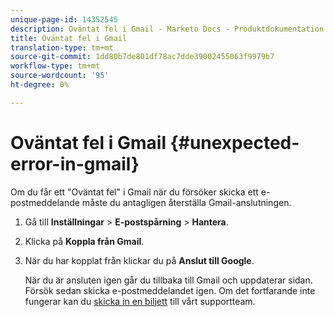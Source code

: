 ```yaml
---
unique-page-id: 14352545
description: Oväntat fel i Gmail - Marketo Docs - Produktdokumentation
title: Oväntat fel i Gmail
translation-type: tm+mt
source-git-commit: 1dd80b7de801df78ac7dde39002455063f9979b7
workflow-type: tm+mt
source-wordcount: '95'
ht-degree: 0%

---
```



# Oväntat fel i Gmail {#unexpected-error-in-gmail}

Om du får ett &quot;Oväntat fel&quot; i Gmail när du försöker skicka ett e-postmeddelande måste du antagligen återställa Gmail-anslutningen.

1. Gå till **Inställningar** > **E-postspårning** > **Hantera**.

1. Klicka på **Koppla från Gmail**.

1. När du har kopplat från klickar du på **Anslut till Google**.

   När du är ansluten igen går du tillbaka till Gmail och uppdaterar sidan. Försök sedan skicka e-postmeddelandet igen. Om det fortfarande inte fungerar kan du [skicka in en biljett](https://nation.marketo.com/t5/Support/ct-p/Support) till vårt supportteam.
